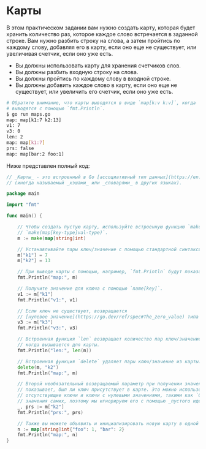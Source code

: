 # Карты

В этом практическом задании вам нужно создать карту, которая будет хранить количество раз, которое каждое слово встречается в заданной строке. Вам нужно разбить строку на слова, а затем пройтись по каждому слову, добавляя его в карту, если оно еще не существует, или увеличивая счетчик, если оно уже есть.

- Вы должны использовать карту для хранения счетчиков слов.
- Вы должны разбить входную строку на слова.
- Вы должны пройтись по каждому слову в входной строке.
- Вы должны добавить каждое слово в карту, если оно еще не существует, или увеличить его счетчик, если оно уже есть.

```sh
# Обратите внимание, что карты выводятся в виде `map[k:v k:v]`, когда
# выводятся с помощью `fmt.Println`.
$ go run maps.go
map: map[k1:7 k2:13]
v1: 7
v3: 0
len: 2
map: map[k1:7]
prs: false
map: map[bar:2 foo:1]
```

Ниже представлен полный код:

```go
// _Карты_ - это встроенный в Go [ассоциативный тип данных](https://en.wikipedia.org/wiki/Associative_array)
// (иногда называемый _хэшами_ или _словарями_ в других языках).

package main

import "fmt"

func main() {

	// Чтобы создать пустую карту, используйте встроенную функцию `make`:
	// `make(map[key-type]val-type)`.
	m := make(map[string]int)

	// Устанавливайте пары ключ/значение с помощью стандартной синтаксиса `name[key] = val`.
	m["k1"] = 7
	m["k2"] = 13

	// При выводе карты с помощью, например, `fmt.Println` будут показаны все ее пары ключ/значение.
	fmt.Println("map:", m)

	// Получите значение для ключа с помощью `name[key]`.
	v1 := m["k1"]
	fmt.Println("v1:", v1)

	// Если ключ не существует, возвращается
	// [нулевое значение](https://go.dev/ref/spec#The_zero_value) типа значения.
	v3 := m["k3"]
	fmt.Println("v3:", v3)

	// Встроенная функция `len` возвращает количество пар ключ/значение,
	// когда вызывается для карты.
	fmt.Println("len:", len(m))

	// Встроенная функция `delete` удаляет пары ключ/значение из карты.
	delete(m, "k2")
	fmt.Println("map:", m)

	// Второй необязательный возвращаемый параметр при получении значения из карты
	// показывает, был ли ключ присутствует в карте. Это можно использовать, чтобы различать
	// отсутствующие ключи и ключи с нулевыми значениями, такими как `0` или `""`. Здесь нам не нужны
	// значения самих, поэтому мы игнорируем его с помощью _пустого идентификатора_ `_`.
	_, prs := m["k2"]
	fmt.Println("prs:", prs)

	// Также вы можете объявить и инициализировать новую карту в одной строке с помощью этого синтаксиса.
	n := map[string]int{"foo": 1, "bar": 2}
	fmt.Println("map:", n)
}

```
